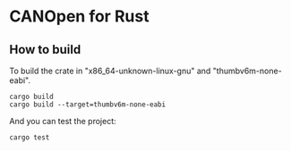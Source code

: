 # CANOpen for Rust 

## How to build
To build the crate in "x86_64-unknown-linux-gnu" and "thumbv6m-none-eabi".
```shell
cargo build
cargo build --target=thumbv6m-none-eabi 
```

And you can test the project:
```shell
cargo test
```